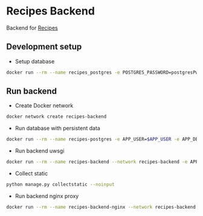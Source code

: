 # Recipes Backend

Backend for [Recipes](https://github.com/globz-eu/recipes)

## Development setup

* Setup database

```bash
docker run --rm --name recipes_postgres -e POSTGRES_PASSWORD=postgresPw -it -p 5432:5432 -v $PWD/init-user-db.sh:/docker-entrypoint-initdb.d/init-user-db.sh -d postgres
```

## Run backend

* Create Docker network

```bash
docker network create recipes-backend
```

* Run database with persistent data

```bash
docker run --rm --name recipes-postgres -e APP_USER=$APP_USER -e APP_DB=$APP_DB -e APP_TEST_DB=$APP_TEST_DB -e APP_USER_PASSWORD=$APP_USER_PASSWORD --network recipes-backend -p 5432:5432 -v $PWD/database:/var/lib/postgresql/data -d globz/postgres
```

* Run backend uwsgi

```bash
docker run --rm --name recipes-backend --network recipes-backend -e APP_USER=$APP_USER -e APP_DB=$APP_DB -e APP_TEST_DB=$APP_TEST_DB -e APP_USER_PASSWORD=$APP_USER_PASSWORD -v $PWD:/usr/src/app -p 3031:3031 globz/django-runner
```

* Collect static

```bash
python manage.py collectstatic --noinput
```

* Run backend nginx proxy

```bash
docker run --rm --name recipes-backend-nginx --network recipes-backend -p 8000:80 -e "APP_HOST=recipes-backend" -e "APP_PORT=3031" -e "APP_NAME=recipes-backend" -v $PWD/static:/usr/nginx/html/recipes-backend/static globz/nginx-uwsgi-gateway
```
